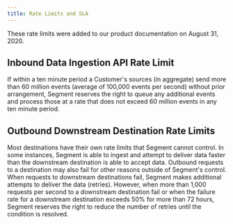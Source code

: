 ```yaml
---
title: Rate Limits and SLA
---
```

These rate limits were added to our product documentation on August 31, 2020.

## Inbound Data Ingestion API Rate Limit

If within a ten minute period a Customer's sources (in aggregate) send more than 60 million events (average of 100,000 events per second) without prior arrangement, Segment reserves the right to queue any additional events and process those at a rate that does not exceed 60 million events in any ten minute period.

## Outbound Downstream Destination Rate Limits

Most destinations have their own rate limits that Segment cannot control. In some instances, Segment is able to ingest and attempt to deliver data faster than the downstream destination is able to accept data. Outbound requests to a destination may also fail for other reasons outside of Segment's control. When requests to downstream destinations fail, Segment makes additional attempts to deliver the data (retries). However, when more than 1,000 requests per second to a downstream destination fail or when the failure rate for a downstream destination exceeds 50% for more than 72 hours, Segment reserves the right to reduce the number of retries until the condition is resolved.